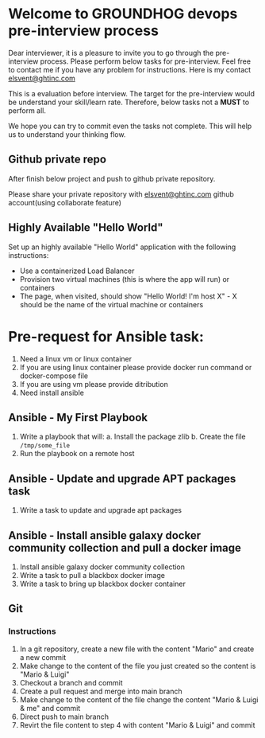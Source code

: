 # Welcome to GROUNDHOG devops pre-interview process

Dear interviewer, it is a pleasure to invite you to go through the pre-interview process.
Please perform below tasks for pre-interview. Feel free to contact me if you have any problem for instructions.
Here is my contact elsvent@ghtinc.com

This is a evaluation before interview. The target for the pre-interview would be understand your skill/learn rate. Therefore, below tasks not a **MUST** to perform all.

We hope you can try to commit even the tasks not complete. This will help us to understand your thinking flow.

## Github private repo

After finish below project and push to github private repository.

Please share your private repository with elsvent@ghtinc.com github account(using collaborate feature)

## Highly Available "Hello World"

Set up an highly available "Hello World" application with the following instructions:

* Use a containerized Load Balancer
* Provision two virtual machines (this is where the app will run) or containers
* The page, when visited, should show "Hello World! I'm host X" - X should be the name of the virtual machine or containers

# Pre-request for Ansible task:

1. Need a linux vm or linux container
2. If you are using linux container please provide docker run command or docker-compose file
3. If you are using vm please provide ditribution
4. Need install ansible

## Ansible - My First Playbook

1. Write a playbook that will:
  a. Install the package zlib
  b. Create the file `/tmp/some_file`
2. Run the playbook on a remote host

## Ansible - Update and upgrade APT packages task

1. Write a task to update and upgrade apt packages

## Ansible - Install ansible galaxy docker community collection and pull a docker image

1. Install ansible galaxy docker community collection
2. Write a task to pull a blackbox docker image
3. Write a task to bring up blackbox docker container

## Git

### Instructions

1. In a git repository, create a new file with the content "Mario" and create a new commit
2. Make change to the content of the file you just created so the content is "Mario & Luigi"
3. Checkout a branch and commit
4. Create a pull request and merge into main branch
5. Make change to the content of the file change the content "Mario & Luigi & me" and commit
6. Direct push to main branch
7. Revirt the file content to step 4 with content "Mario & Luigi" and commit
